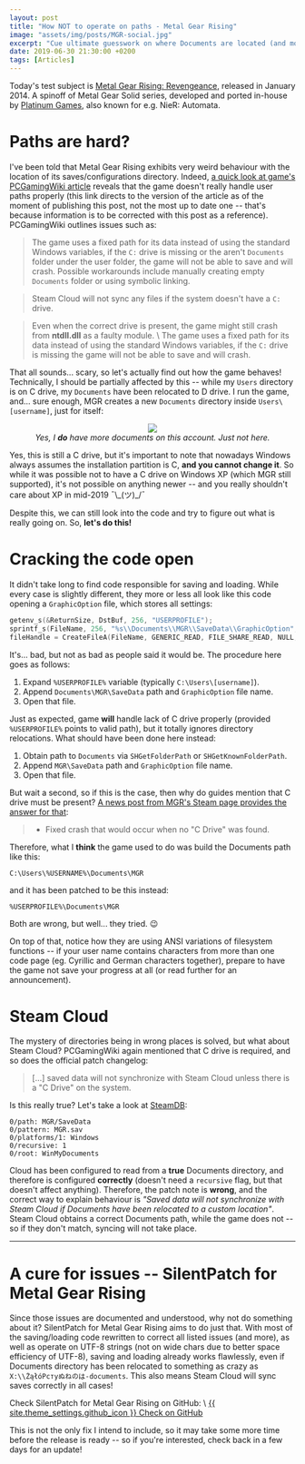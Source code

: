 ```yaml
---
layout: post
title: "How NOT to operate on paths - Metal Gear Rising"
image: "assets/img/posts/MGR-social.jpg"
excerpt: "Cue ultimate guesswork on where Documents are located (and more)."
date: 2019-06-30 21:30:00 +0200
tags: [Articles]
---
```


Today's test subject is [Metal Gear Rising: Revengeance](https://en.wikipedia.org/wiki/Metal_Gear_Rising:_Revengeance), released in January 2014.
A spinoff of Metal Gear Solid series, developed and ported in-house by [Platinum Games](https://www.platinumgames.com/), also known for e.g. NieR: Automata.

# Paths are hard?

I've been told that Metal Gear Rising exhibits very weird behaviour with the location of its saves/configurations directory.
Indeed, [a quick look at game's PCGamingWiki article](https://pcgamingwiki.com/w/index.php?title=Metal_Gear_Rising:_Revengeance&oldid=764289) reveals that the game doesn't really handle user paths properly
(this link directs to the version of the article as of the moment of publishing this post, not the most up to date one -- that's because information is to be corrected with this post as a reference).
PCGamingWiki outlines issues such as:

> <i class="fas fa-thumbs-down"></i> The game uses a fixed path for its data instead of using the standard Windows variables, if the `C:` drive is missing or the aren't `Documents` folder under the user folder,
> the game will not be able to save and will crash. Possible workarounds include manually creating empty `Documents` folder or using symbolic linking.

> <i class="fas fa-info-circle"></i> Steam Cloud will not sync any files if the system doesn't have a `C:` drive.

> <i class="fas fa-info-circle"></i> Even when the correct drive is present, the game might still crash from **ntdll.dll** as a faulty module. \\
> <i class="fas fa-thumbs-down"></i> The game uses a fixed path for its data instead of using the standard Windows variables, if the `C:` drive is missing the game will not be able to save and will crash.

That all sounds... scary, so let's actually find out how the game behaves! Technically, I should be partially affected by this -- while my `Users` directory is on C drive, my `Documents` have been relocated to D drive.
I run the game, and... sure enough, MGR creates a new `Documents` directory inside `Users\[username]`, just for itself:

<p align="center">
<img src="{% link assets/img/posts/mgr-documents.png %}"><br>
<em>Yes, I <b>do</b> have more documents on this account. Just not here.</em>
</p>

Yes, this is still a C drive, but it's important to note that nowadays Windows always assumes the installation partition is C, **and you cannot change it**.
So while it was possible not to have a C drive on Windows XP (which MGR still supported), it's not possible on anything newer -- and you really shouldn't care about XP in mid-2019 ¯\\\_(ツ)\_/¯

Despite this, we can still look into the code and try to figure out what is really going on. So, **let's do this!**

# Cracking the code open

It didn't take long to find code responsible for saving and loading. While every case is slightly different, they more or less all look like this code opening a `GraphicOption` file,
which stores all settings:
```cpp
getenv_s(&ReturnSize, DstBuf, 256, "USERPROFILE");
sprintf_s(FileName, 256, "%s\\Documents\\MGR\\SaveData\\GraphicOption", DstBuf);
fileHandle = CreateFileA(FileName, GENERIC_READ, FILE_SHARE_READ, NULL, OPEN_EXISTING, FILE_ATTRIBUTE_NORMAL, NULL);
```

It's... bad, but not as bad as people said it would be. The procedure here goes as follows:
1. Expand `%USERPROFILE%` variable (typically `C:\Users\[username]`).
2. Append `Documents\MGR\SaveData` path and `GraphicOption` file name.
3. Open that file.

Just as expected, game **will** handle lack of C drive properly (provided `%USERPROFILE%` points to valid path), but it totally ignores directory relocations.
What should have been done here instead:
1. Obtain path to `Documents` via `SHGetFolderPath` or `SHGetKnownFolderPath`.
2. Append `MGR\SaveData` path and `GraphicOption` file name.
3. Open that file.

But wait a second, so if this is the case, then why do guides mention that C drive must be present? [A news post from MGR's Steam page provides the answer for that](https://steamcommunity.com/games/235460/announcements/detail/1387412155878494752):
> - Fixed crash that would occur when no "C Drive" was found.

Therefore, what I **think** the game used to do was build the Documents path like this:
```
C:\Users\%USERNAME%\Documents\MGR
```
and it has been patched to be this instead:
```
%USERPROFILE%\Documents\MGR
```

Both are wrong, but well... they tried. 😉

On top of that, notice how they are using ANSI variations of filesystem functions -- if your user name contains characters from more than one code page (eg. Cyrillic and German characters together),
prepare to have the game not save your progress at all (or read further for an announcement).

# Steam Cloud

The mystery of directories being in wrong places is solved, but what about Steam Cloud? PCGamingWiki again mentioned that C drive is required, and so does the official patch changelog:
> [...] saved data will not synchronize with Steam Cloud unless there is a "C Drive" on the system.

Is this really true? Let's take a look at [SteamDB](https://steamdb.info/app/235460/ufs/):
```
0/path: MGR/SaveData
0/pattern: MGR.sav
0/platforms/1: Windows
0/recursive: 1
0/root: WinMyDocuments
```

Cloud has been configured to read from a **true** Documents directory, and therefore is configured **correctly** (doesn't need a `recursive` flag, but that doesn't affect anything).
Therefore, the patch note is **wrong**, and the correct way to explain behaviour is _"Saved data will not synchronize with Steam Cloud if Documents have been relocated to a custom location"_.
Steam Cloud obtains a correct Documents path, while the game does not -- so if they don't match, syncing will not take place.

***

# A cure for issues -- SilentPatch for Metal Gear Rising

Since those issues are documented and understood, why not do something about it? SilentPatch for Metal Gear Rising aims to do just that.
With most of the saving/loading code rewritten to correct all listed issues (and more), as well as operate on UTF-8 strings (not on wide chars due to better space efficiency of UTF-8),
saving and loading already works flawlessly, even if Documents directory has been relocated to something as crazy as `X:\\ŻąłóРстуぬねのは-documents`.
This also means Steam Cloud will sync saves correctly in all cases!

Check SilentPatch for Metal Gear Rising on GitHub: \\
<a href="https://github.com/CookiePLMonster/SilentPatchMGR" class="button github" role="button" target="_blank">{{ site.theme_settings.github_icon }} Check on GitHub</a>

This is not the only fix I intend to include, so it may take some more time before the release is ready -- so if you're interested, check back in a few days for an update!